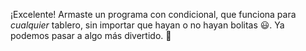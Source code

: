 ¡Excelente! Armaste un programa con condicional, que funciona para _cualquier_ tablero, sin importar que hayan o no hayan bolitas :smiley:. Ya podemos pasar a algo más divertido. :tada: